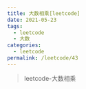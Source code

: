 ```yaml
---
title: 大数相乘[leetcode]
date: 2021-05-23
tags:
  - leetcode
  - 大数
categories:
  - leetcode
permalink: /leetcode/43
---
```


> leetcode-大数相乘
